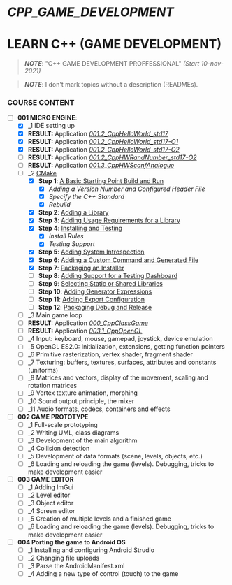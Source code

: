 # _CPP_GAME_DEVELOPMENT_
# LEARN C++ (GAME DEVELOPMENT)

> ***NOTE***: "C++ GAME DEVELOPMENT PROFFESSIONAL" *(Start 10-nov-2021)*

> ***NOTE***: I don't mark topics without a description (READMEs).
### COURSE CONTENT

- [ ] **001 MICRO ENGINE**:
  - [X] _1 IDE setting up
  - [X] **RESULT:** Application [*001.2_CppHelloWorld_std17*][CppGameDev_1]
  - [X] **RESULT:** Application [*001.2_CppHelloWorld_std17-O1*][CppGameDev_2]
  - [X] **RESULT:** Application [*001.2_CppHelloWorld_std17-O2*][CppGameDev_3]
  - [ ] **RESULT:** Application [*001.2_CppHWRandNumber_std17-O2*][CppGameDev_4]
  - [ ] **RESULT:** Application [*001.3_CppHWScanfAnalogue*][CppGameDev_5]
  - [ ] _2 [CMake][CMake]
    - [X] **Step 1**: [A Basic Starting Point Build and Run][stp1]
      - [X] *Adding a Version Number and Configured Header File*
      - [X] *Specify the C++ Standard*
      - [X] *Rebuild*
    - [X] **Step 2**: [Adding a Library][stp2]
    - [X] **Step 3**: [Adding Usage Requirements for a Library][stp3]
    - [X] **Step 4**: [Installing and Testing][stp4]
      - [X] *Install Rules*
      - [X] *Testing Support*
    - [X] **Step 5**: [Adding System Introspection][stp5]
    - [X] **Step 6**: [Adding a Custom Command and Generated File][stp6]
    - [X] **Step 7**: [Packaging an Installer][stp7]
    - [ ] **Step 8**: [Adding Support for a Testing Dashboard][stp8]
    - [ ] **Step 9**: [Selecting Static or Shared Libraries][stp9]
    - [ ] **Step 10**: [Adding Generator Expressions][stp10]
    - [ ] **Step 11**: [Adding Export Configuration][stp11]
    - [ ] **Step 12**: [Packaging Debug and Release][stp12]
  - [ ] _3 Main game loop
  - [ ] **RESULT:** Application [*000_CppClassGame*][CppGameDev_6]
  - [ ] **RESULT:** Application [*003.1_CppOpenGL*][CppGameDev_7]
  - [ ] _4 Input: keyboard, mouse, gamepad, joystick, device emulation
  - [ ] _5 OpenGL ES2.0: Initialization, extensions, getting function pointers
  - [ ] _6 Primitive rasterization, vertex shader, fragment shader
  - [ ] _7 Texturing: buffers, textures, surfaces, attributes and constants (uniforms)
  - [ ] _8 Matrices and vectors, display of the movement, scaling and rotation matrices
  - [ ] _9 Vertex texture animation, morphing
  - [ ] _10 Sound output principle, the mixer
  - [ ] _11 Audio formats, codecs, containers and effects
- [ ] **002 GAME PROTOTYPE**
  - [ ] _1 Full-scale prototyping
  - [ ] _2 Writing UML, class diagrams
  - [ ] _3 Development of the main algorithm
  - [ ] _4 Collision detection
  - [ ] _5 Development of data formats (scene, levels, objects, etc.)
  - [ ] _6 Loading and reloading the game (levels). Debugging, tricks to make development easier
- [ ] **003 GAME EDITOR**
  - [ ] _1 Adding ImGui
  - [ ] _2 Level editor
  - [ ] _3 Object editor
  - [ ] _4 Screen editor
  - [ ] _5 Creation of multiple levels and a finished game
  - [ ] _6 Loading and reloading the game (levels). Debugging, tricks to make development easier
- [ ] **004 Porting the game to Android OS**
  - [ ] _1 Installing and configuring Android Strudio
  - [ ] _2 Changing file uploads
  - [ ] _3 Parse the AndroidManifest.xml
  - [ ] _4 Adding a new type of control (touch) to the game

<!--
* [*001.2_CppHelloWorld_std17*][CppGameDev_1]
* [*001.2_CppHelloWorld_std17-O1*][CppGameDev_2]
* [*001.2_CppHelloWorld_std17-O2*][CppGameDev_3]
* [*001.2_CppHWRandNumber_std17-O2*][CppGameDev_4]
* [*001_3_CppHWScanfAnalogue*][CppGameDev_5]
* [*000_CppClassGame*][CppGameDev_6]
* [*003.1_CppOpenGL*][CppGameDev_7]
-->

[CppGameDev_1]: https://github.com/yoricsv/001_2_CppHelloWorld_std17.git
[CppGameDev_2]: https://github.com/yoricsv/001_2_CppHelloWorld_std17-O1.git
[CppGameDev_3]: https://github.com/yoricsv/001_2_CppHelloWorld_std17-O2.git
[CppGameDev_4]: https://github.com/yoricsv/001_2_CppHWRandNumber_std17-O2.git
[CppGameDev_5]: https://github.com/yoricsv/001_3_CppScanfAnalogue.git
[CppGameDev_6]: https://github.com/yoricsv/000_CppClassGame.git
[CppGameDev_7]: 003_1_CppOpenGL
[CMake]:        002_CppCMake/README.md
[stp1]:         002_CppCMake/002_1_BasicStartingPoint
[stp2]:         002_CppCMake/002_2_AddingLibrary
[stp3]:         002_CppCMake/002_3_UsageReqForLib
[stp4]:         002_CppCMake/002_4_InstallAndTest
[stp5]:         002_CppCMake/002_5_SysIntrospection
[stp6]:         002_CppCMake/002_6_ComFileGen
[stp7]:         002_CppCMake/002_7_BuildInstall
[stp8]:         002_CppCMake/002_8_Dashboard
[stp9]:         002_CppCMake/002_9_StaticShared
[stp10]:        002_CppCMake/002_10_GenExpression
[stp11]:        002_CppCMake/002_11_ExportConfig
[stp12]:        002_CppCMake/002_12_PackDebRel
